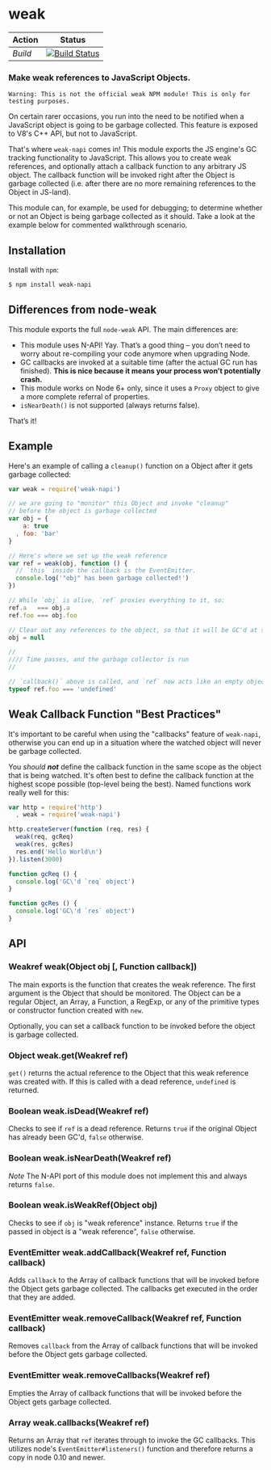 weak
=========

| Action        | Status        |
| ------------- |:-------------:|
| *Build*      | [![Build Status](https://travis-ci.com/oss-dmg/weak.svg?branch=master)](https://travis-ci.com/oss-dmg/weak) |

### Make weak references to JavaScript Objects.

`Warning: This is not the official weak NPM module! This is only for testing purposes.`

On certain rarer occasions, you run into the need to be notified when a JavaScript
object is going to be garbage collected. This feature is exposed to V8's C++ API,
but not to JavaScript.

That's where `weak-napi` comes in! This module exports the JS engine's GC tracking
functionality to JavaScript. This allows you to create weak references, and
optionally attach a callback function to any arbitrary JS object. The callback
function will be invoked right after the Object is garbage collected (i.e. after
there are no more remaining references to the Object in JS-land).

This module can, for example, be used for debugging; to determine whether or not
an Object is being garbage collected as it should.
Take a look at the example below for commented walkthrough scenario.


Installation
------------

Install with `npm`:

``` bash
$ npm install weak-napi
```

Differences from node-weak
--------------------------

This module exports the full `node-weak` API. The main differences are:

- This module uses N-API! Yay. That’s a good thing – you don’t need to worry
  about re-compiling your code anymore when upgrading Node.
- GC callbacks are invoked at a suitable time (after the actual GC run has
  finished). **This is nice because it means your process won’t
  potentially crash.**
- This module works on Node 6+ only, since it uses a `Proxy` object to give a
  more complete referral of properties.
- `isNearDeath()` is not supported (always returns false).

That’s it!

Example
-------

Here's an example of calling a `cleanup()` function on a Object after it gets
garbage collected:

``` js
var weak = require('weak-napi')

// we are going to "monitor" this Object and invoke "cleanup"
// before the object is garbage collected
var obj = {
    a: true
  , foo: 'bar'
}

// Here's where we set up the weak reference
var ref = weak(obj, function () {
  // `this` inside the callback is the EventEmitter.
  console.log('"obj" has been garbage collected!')
})

// While `obj` is alive, `ref` proxies everything to it, so:
ref.a   === obj.a
ref.foo === obj.foo

// Clear out any references to the object, so that it will be GC'd at some point...
obj = null

//
//// Time passes, and the garbage collector is run
//

// `callback()` above is called, and `ref` now acts like an empty object.
typeof ref.foo === 'undefined'
```


Weak Callback Function "Best Practices"
---------------------------------------

It's important to be careful when using the "callbacks" feature of `weak-napi`,
otherwise you can end up in a situation where the watched object will never
be garbage collected.

You _should **not**_ define the callback function in the same scope as the
object that is being watched. It's often best to define the callback function
at the highest scope possible (top-level being the best). Named functions
work really well for this:

``` js
var http = require('http')
  , weak = require('weak-napi')

http.createServer(function (req, res) {
  weak(req, gcReq)
  weak(res, gcRes)
  res.end('Hello World\n')
}).listen(3000)

function gcReq () {
  console.log('GC\'d `req` object')
}

function gcRes () {
  console.log('GC\'d `res` object')
}
```


API
---

### Weakref weak(Object obj [, Function callback])

The main exports is the function that creates the weak reference.
The first argument is the Object that should be monitored.
The Object can be a regular Object, an Array, a Function, a RegExp, or any of
the primitive types or constructor function created with `new`.

Optionally, you can set a callback function to be invoked
before the object is garbage collected.


### Object weak.get(Weakref ref)

`get()` returns the actual reference to the Object that this weak reference was
created with. If this is called with a dead reference, `undefined` is returned.


### Boolean weak.isDead(Weakref ref)

Checks to see if `ref` is a dead reference. Returns `true` if the original Object
has already been GC'd, `false` otherwise.


### Boolean weak.isNearDeath(Weakref ref)

*Note* The N-API port of this module does not implement this and
always returns `false`.


### Boolean weak.isWeakRef(Object obj)

Checks to see if `obj` is "weak reference" instance. Returns `true` if the
passed in object is a "weak reference", `false` otherwise.


### EventEmitter weak.addCallback(Weakref ref, Function callback)

Adds `callback` to the Array of callback functions that will be invoked before the
Object gets garbage collected. The callbacks get executed in the order that they
are added.


### EventEmitter weak.removeCallback(Weakref ref, Function callback)

Removes `callback` from the Array of callback functions that will be invoked before
the Object gets garbage collected.


### EventEmitter weak.removeCallbacks(Weakref ref)

Empties the Array of callback functions that will be invoked before the Object gets
garbage collected.


### Array weak.callbacks(Weakref ref)

Returns an Array that `ref` iterates through to invoke the GC callbacks. This
utilizes node's `EventEmitter#listeners()` function and therefore returns a copy
in node 0.10 and newer.
